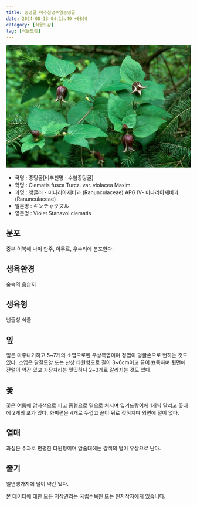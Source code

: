 ```yaml
---
title: 종덩굴_비추천명수염종덩굴
date: 2024-08-13 04:13:49 +0800
category: [식물도감]
tag: [식물도감]
---
```




![종덩굴[비추천명 : 수염종덩굴]](/assets/img/fileUpload/plants/basic/Ranunculaceae/Clematis/6697/6697_1_th2.jpg)
- 국명 : 종덩굴[비추천명 : 수염종덩굴]
- 학명 : Clematis fusca Turcz. var. violacea Maxim.
- 과명 : 앵글러 - 미나리아재비과 (Ranunculaceae) APG Ⅳ- 미나리아재비과 (Ranunculaceae)
- 일본명 : キンチャクズル
- 영문명 : Violet Stanavoi clematis


## 분포
중부 이북에 나며 만주, 아무르, 우수리에 분포한다.
## 생육환경
숲속의 음습지
## 생육형
넌출성 식물
## 잎
잎은 마주나기하고 5~7개의 소엽으로된 우상복엽이며 정엽이 덩굴손으로 변하는 것도 있다. 소엽은 달걀모양 또는 난상 타원형으로 길이 3~6cm이고 끝이 뾰족하며 뒷면에 잔털이 약간 있고 가장자리는 밋밋하나 2~3개로 갈라지는 것도 있다.
## 꽃
꽃은 여름에 암자색으로 피고 종형으로 밑으로 처지며 잎겨드랑이에 1개씩 달리고 꽃대에 2개의 포가 있다. 화피편은 4개로 두껍고 끝이 뒤로 젖혀지며 외면에 털이 없다.
## 열매
과실은 수과로 편평한 타원형이며 암술대에는 갈색의 털이 우상으로 난다.
## 줄기
일년생가지에 털이 약간 있다.






본 데이터에 대한 모든 저작권리는 국립수목원 또는 원저작자에게 있습니다.
